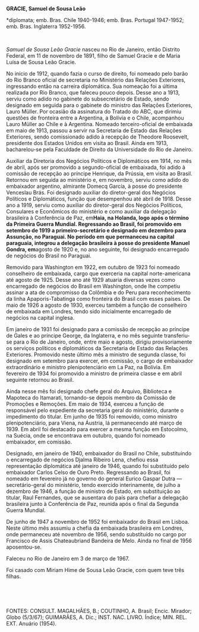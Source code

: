 **GRACIE, Samuel de Sousa Leão**

\*diplomata; emb. Bras. Chile 1940-1946; emb. Bras. Portugal 1947-1952;
emb. Bras. Inglaterra 1952-1956.

 

*Samuel de Sousa Leão Gracie* nasceu no Rio de Janeiro, então Distrito
Federal, em 11 de novembro de 1891, filho de Samuel Gracie e de Maria
Luísa de Sousa Leão Gracie.

No início de 1912, quando fazia o curso de direito, foi nomeado pelo
barão do Rio Branco oficial de secretaria no Ministério das Relações
Exteriores, ingressando então na carreira diplomática. Sua nomeação foi
a última realizada por Rio Branco, que faleceu pouco depois. Desse ano a
1913, serviu como adido no gabinete do subsecretário de Estado, sendo
designado em seguida para o gabinete do ministro das Relações
Exteriores, Lauro Müller. Por ocasião da assinatura do Tratado do ABC,
que dirimiu questões de fronteira entre a Argentina, a Bolívia e o
Chile, acompanhou Lauro Müller ao Chile e à Argentina. Nomeado
terceiro-oficial de embaixada em maio de 1913, passou a servir na
Secretaria de Estado das Relações Exteriores, sendo comissionado adido à
recepção de Theodore Roosevelt, presidente dos Estados Unidos em visita
ao Brasil. Ainda em 1913, bacharelou-se pela Faculdade de Direito da
Universidade do Rio de Janeiro.

Auxiliar da Diretoria dos Negócios Políticos e Diplomáticos em 1914, no
mês de abril, após ser promovido a segundo-oficial de embaixada, foi
adido à comissão de recepção ao príncipe Henrique, da Prússia, em visita
ao Brasil. Retornou em seguida ao ministério e, em novembro, serviu como
adido do embaixador argentino, almirante Domecq García, à posse do
presidente Venceslau Brás. Foi designado auxiliar do diretor-geral dos
Negócios Políticos e Diplomáticos, função que desempenhou até abril de
1918. Desse ano a 1919, serviu como auxiliar do diretor-geral dos
Negócios Políticos, Consulares e Econômicos do ministério e como
auxiliar da delegação brasileira à Conferência de Paz, em****Haia, na
Holanda, logo após o término da Primeira Guerra Mundial. Regressando ao
Brasil, foi promovido em setembro de 1919 a primeiro-secretário e
designado em dezembro para Assunção, no Paraguai. No período em que
permaneceu na capital paraguaia, integrou a delegação brasileira à posse
do presidente Manuel Gondra, em****agosto de 1920 e, no ano seguinte,
foi designado encarregado de negócios do Brasil no Paraguai.

Removido para Washington em 1922, em outubro de 1923 foi nomeado
conselheiro de embaixada, cargo que exerceria na capital norte-americana
até agosto de 1925. Desse ano até 1929 atuaria diversas vezes como
encarregado de negócios do Brasil em Washington, onde lhe competiu
assinar a ata de compromisso da Colômbia e do Peru para reconhecimento
da linha Apaporis-Tabatinga como fronteira do Brasil com esses países.
De maio de 1926 a agosto de 1930, exerceu também a função de conselheiro
de embaixada em Londres, tendo sido inicialmente encarregado de negócios
na capital inglesa.

Em janeiro de 1931 foi designado para a comissão de recepção ao príncipe
de Gales e ao príncipe George, da Inglaterra, e no mês seguinte
transferiu-se para o Rio de Janeiro, onde, entre maio e agosto, dirigiu
provisoriamente os serviços políticos e diplomáticos da Secretaria de
Estado das Relações Exteriores. Promovido neste último mês a ministro de
segunda classe, foi designado em setembro para exercer, em comissão, o
cargo de embaixador extraordinário e ministro plenipotenciário em La
Paz, na Bolívia. Em fevereiro de 1934 foi promovido a ministro de
primeira classe e em abril seguinte retornou ao Brasil.

Ainda nesse mês foi designado chefe geral do Arquivo, Biblioteca e
Mapoteca do Itamarati, tornando-se depois membro da Comissão de
Promoções e Remoções. Em maio de 1934, exerceu a função de responsável
pelo expediente da secretaria geral do ministério, durante o impedimento
do titular. Em junho de 1935 foi removido, como ministro
plenipotenciário, para Viena, na Áustria, lá permanecendo até março de
1939. Em abril foi destacado para exercer a mesma função em Estocolmo,
na Suécia, onde se encontrava em outubro, quando foi nomeado embaixador,
em comissão.

Designado, em janeiro de 1940, embaixador do Brasil no Chile,
substituindo o encarregado de negócios Djalma Ribeiro Lena, chefiou essa
representação diplomática até janeiro de 1946, quando foi substituído
pelo embaixador Carlos Celso de Ouro Preto. Regressando ao Brasil, foi
nomeado em fevereiro já no governo do general Eurico Gaspar Dutra —
secretário-geral do ministério, tendo exercido interinamente, de julho a
dezembro de 1946, a função de ministro de Estado, em substituição ao
titular, Raul Fernandes, que se ausentara do país para chefiar a
delegação brasileira junto à Conferência de Paz, reunida após o final da
Segunda Guerra Mundial.

De junho de 1947 a novembro de 1952 foi embaixador do Brasil em Lisboa.
Neste último mês assumiu a chefia da embaixada brasileira em Londres,
onde permaneceu até novembro de 1956, sendo substituído no cargo por
Francisco de Assis Chateaubriand Bandeira de Melo. Ainda no final de
1956 aposentou-se.

Faleceu no Rio de Janeiro em 3 de março de 1967.

Foi casado com Miriam Hime de Sousa Leão Gracie, com quem teve três
filhas.

 

 

FONTES: CONSULT. MAGALHÃES, B.; COUTINHO, A. Brasil; Encic. Mirador;
Globo (5/3/67); GUIMARÃES, A. Dic.; INST. NAC. LIVRO. Índice; MIN. REL.
EXT. Anuário (1954).

 
